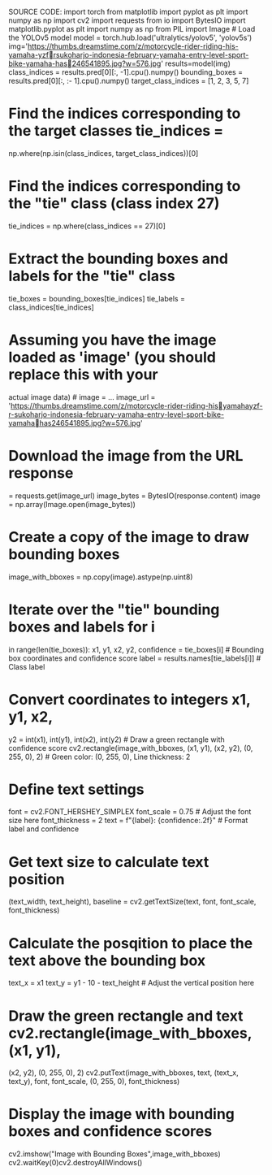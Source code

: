 SOURCE CODE: 
import torch from matplotlib import 
pyplot as plt import numpy as np 
import cv2 import requests from io 
import BytesIO import 
matplotlib.pyplot as plt import 
numpy as np from PIL import 
Image # Load the YOLOv5 model 
model = torch.hub.load('ultralytics/yolov5', 'yolov5s') 
img='https://thumbs.dreamstime.com/z/motorcycle-rider-riding-his-yamaha-yzfrsukoharjo-indonesia-february-yamaha-entry-level-sport-bike-yamaha-has246541895.jpg?w=576.jpg' results=model(img) 
class_indices = results.pred[0][:, -1].cpu().numpy() 
bounding_boxes = results.pred[0][:, :-
1].cpu().numpy() target_class_indices = [1, 2, 3, 5, 7] 
# Find the indices corresponding to the target classes tie_indices = 
np.where(np.isin(class_indices, target_class_indices))[0] 
# Find the indices corresponding to the "tie" class (class index 27) # 
tie_indices = np.where(class_indices == 27)[0] 
# Extract the bounding boxes and labels for the "tie" class 
tie_boxes = bounding_boxes[tie_indices] tie_labels 
= class_indices[tie_indices] 
# Assuming you have the image loaded as 'image' (you should replace this with your 
actual image data) # image = ... 
image_url = 'https://thumbs.dreamstime.com/z/motorcycle-rider-riding-hisyamahayzf-r-sukoharjo-indonesia-february-yamaha-entry-level-sport-bike-yamahahas246541895.jpg?w=576.jpg' 
# Download the image from the URL response 
= requests.get(image_url) image_bytes = 
BytesIO(response.content) image = 
np.array(Image.open(image_bytes)) 
# Create a copy of the image to draw bounding boxes 
image_with_bboxes = np.copy(image).astype(np.uint8) 
# Iterate over the "tie" bounding boxes and labels for i 
in range(len(tie_boxes)): 
 x1, y1, x2, y2, confidence = tie_boxes[i] # Bounding box coordinates and 
confidence score label = results.names[tie_labels[i]] # Class label 
 # Convert coordinates to integers x1, y1, x2, 
y2 = int(x1), int(y1), int(x2), int(y2) # Draw a 
green rectangle with confidence score 
cv2.rectangle(image_with_bboxes, (x1, y1), (x2, 
y2), (0, 255, 0), 2) # Green color: (0, 255, 0), Line 
thickness: 2 
 # Define text settings 
 font = cv2.FONT_HERSHEY_SIMPLEX 
 font_scale = 0.75 # Adjust the font size here font_thickness = 2 
text = f"{label}: {confidence:.2f}" # Format label and confidence 
 # Get text size to calculate text position 
 (text_width, text_height), baseline = cv2.getTextSize(text, font, font_scale, 
font_thickness) 
 
 # Calculate the posqition to place the text above the bounding box 
text_x = x1 text_y = y1 - 10 - text_height # Adjust the vertical 
position here 
 
 # Draw the green rectangle and text cv2.rectangle(image_with_bboxes, (x1, y1), 
(x2, y2), (0, 255, 0), 2) cv2.putText(image_with_bboxes, text, (text_x, text_y), 
font, font_scale, (0, 255, 0), font_thickness) 
# Display the image with bounding boxes and confidence scores 
cv2.imshow("Image with Bounding Boxes",image_with_bboxes) 
cv2.waitKey(0)cv2.destroyAllWindows()
